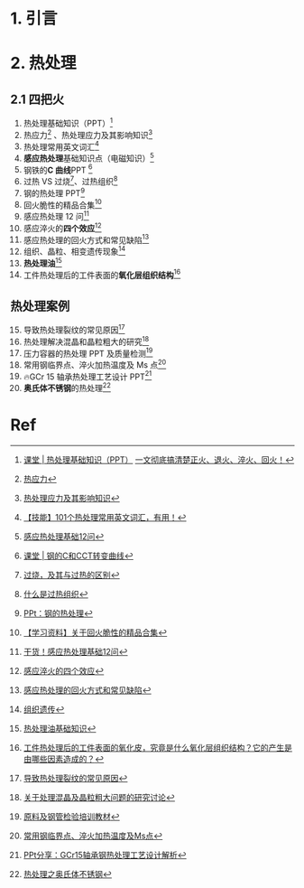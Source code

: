 # 1. 引言 

# 2. 热处理 
## 2.1 四把火 
1.  热处理基础知识（PPT）[^1]
2. 热应力[^2] 、热处理应力及其影响知识[^3]
3. 热处理常用英文词汇[^4]
4. **感应热处理**基础知识点（电磁知识）[^5]
5. 钢铁的**C 曲线**PPT [^6]
6. 过热 VS 过烧[^7]、过热组织[^8]
7. 钢的热处理 PPT[^9]
8. 回火脆性的精品合集[^10]
9. 感应热处理 12 问[^11]
10. 感应淬火的**四个效应**[^12]
11. 感应热处理的回火方式和常见缺陷[^13]
12. 组织、晶粒、相变遗传现象[^14]
13. **热处理油**[^15]
14. 工件热处理后的工件表面的**氧化层组织结构**[^22]

## 热处理案例 
15. 导致热处理裂纹的常见原因[^16]
16. 热处理解决混晶和晶粒粗大的研究[^17]
17. 压力容器的热处理 PPT 及质量检测[^18]
18. 常用钢临界点、淬火加热温度及 Ms 点[^19]
19. 🔥GCr 15 轴承热处理工艺设计 PPT[^20]
20. **奥氏体不锈钢**的热处理[^21]

# Ref 
[^1]: [课堂 | 热处理基础知识（PPT）](https://mp.weixin.qq.com/s/w1h3ONJvSOnI6XXzAoC5xA)
	[一文彻底搞清楚正火、退火、淬火、回火！](https://mp.weixin.qq.com/s/mLtbkyQmLmGZfPMZk_mRrA)
[^2]: [热应力](https://mp.weixin.qq.com/s/852ysnmbyKq0rKWMyteZlQ)
[^3]: [热处理应力及其影响知识](https://mp.weixin.qq.com/s/SMyljVuntVwFE0ec6fXMfQ)
[^4]: [【技能】101个热处理常用英文词汇，有用！](https://mp.weixin.qq.com/s/qXUqdQ7K44x_J22aWdzDFA)
[^5]: [感应热处理基础12问](https://mp.weixin.qq.com/s/RJbIAvZ0F-B5lIlMiyGwhA)
[^6]: [课堂 | 钢的C和CCT转变曲线](https://mp.weixin.qq.com/s/XhPFjBD75c5Z_p_UhyuZaA)
[^7]: [过烧，及其与过热的区别](https://mp.weixin.qq.com/s/u0q8OFP6ksLi8-JsBkB1rA)
[^8]: [什么是过热组织](https://mp.weixin.qq.com/s/UfIpzEctLhQfy1Lkkfg7Ug)
[^9]: [PPt：钢的热处理](https://mp.weixin.qq.com/s/DzD_p3QO_YcKpBtR0E-IvA)
[^10]: [【学习资料】关于回火脆性的精品合集](https://mp.weixin.qq.com/s/HZeVR6pbW6x98fxfQ6oaMw)
[^11]: [干货！感应热处理基础12问](https://mp.weixin.qq.com/s/Q6d7FX0fJtLPsORvno2sqg)
[^12]: [感应淬火的四个效应](https://mp.weixin.qq.com/s/tTlezDxp86RrrWEnOgw2lQ)
[^13]: [感应热处理的回火方式和常见缺陷](https://mp.weixin.qq.com/s/YqQpXFAtqhbik7cxW80WIw)
[^14]: [组织遗传](https://mp.weixin.qq.com/s/-aXUWz16PQZCUMegnAkl4g)
[^15]: [热处理油基础知识](https://mp.weixin.qq.com/s/AKV3gQALQtC4SqobMbGSDQ)
[^16]: [导致热处理裂纹的常见原因](https://mp.weixin.qq.com/s/W1RTj2VuyzG4L2oSKvy6RQ)
[^17]: [关于处理混晶及晶粒粗大问题的研究讨论](https://mp.weixin.qq.com/s/852ftryo_QuNbI1w9_5nsw)
[^18]: [原料及钢管检验培训教材](https://mp.weixin.qq.com/s/7udZ2kuoYkg0I-ne7M9D5A)
[^19]: [常用钢临界点、淬火加热温度及Ms点](https://mp.weixin.qq.com/s/kFoeSx5G4WvsoL794Mdq6w)
[^20]: [PPt分享：GCr15轴承钢热处理工艺设计解析](https://mp.weixin.qq.com/s/_g9Fk1ToleCM434cPPceHw)
[^21]: [热处理之奥氏体不锈钢](https://mp.weixin.qq.com/s/mEQvpuowmfZq0Y4YRavUEw)

[^22]: [工件热处理后的工件表面的氧化皮，究竟是什么氧化层组织结构？它的产生是由哪些因素造成的？](https://mp.weixin.qq.com/s/IZnofE79a3PqeChSo-Wvdg)
